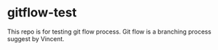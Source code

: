 # gitflow-test

This repo is for testing git flow process. Git flow is a branching process suggest by Vincent.
